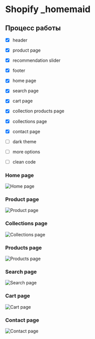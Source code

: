 # Shopify _homemaid
 
## Процесс работы

- [X] header
- [X] product page
- [X] recommendation slider
- [X] footer 
- [X] home page
- [X] search page
- [X] cart page
- [X] collection products page
- [X] сollections page
- [X] contact page
- [ ] dark theme
- [ ] more options
- [ ] clean code


### Home page

![Home page](https://live.staticflickr.com/65535/52280464021_cf28fcb978_o.png "Home page")

### Product page

![Product page](https://live.staticflickr.com/65535/52269114513_41a52299e4_o.png "Product page")

### Collections page

![Collections page](https://live.staticflickr.com/65535/52281496210_682f54a5c7_o.png "Collections page")

### Products page

![Products page](https://live.staticflickr.com/65535/52300721576_7885bc8065_o.png "Products page")

### Search page

![Search page](https://live.staticflickr.com/65535/52303391284_d847b57b14_o.png "Search page")

### Cart page

![Cart page](https://live.staticflickr.com/65535/52307714086_bc83da13a1_o.png "Cart page")

### Contact page

![Contact page](https://live.staticflickr.com/65535/52310406739_2ee66909c2_o.png "Contact page")
